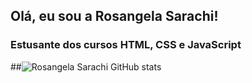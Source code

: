 ## Olá, eu sou a Rosangela Sarachi!
### Estusante dos cursos HTML, CSS e JavaScript
##![Rosangela Sarachi GitHub stats](https://github-readme-stats.vercel.app/api?username=RosangelaSarachi&show_icons=true&theme=cobalt)


